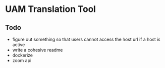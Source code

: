 # UAM Translation Tool

## Todo

- figure out something so that users cannot access the host url if a host is active
- write a cohesive readme
- dockerize
- zoom api
